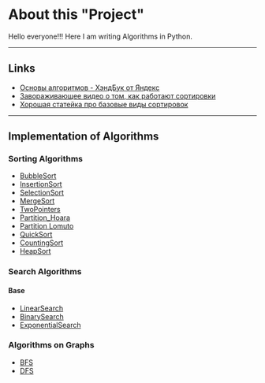 # About this "Project"
Hello everyone!!!
Here I am writing Algorithms in Python.

---
## Links
- [Основы алгоритмов - ХэндБук от Яндекс](https://education.yandex.ru/handbook/algorithms)
- [Завораживающее видео о том, как работают сортировки](https://youtu.be/Gnp8G1_kO3I?si=8WwVpX_7XKEtzSR6)
- [Хорошая статейка про базовые виды сортировок](https://habr.com/ru/articles/204600/)

---

## Implementation of Algorithms
### Sorting Algorithms
- [BubbleSort](https://github.com/TaliyIvanov/Algorithms/blob/main/01.Sort/BubbleSort.py)
- [InsertionSort](https://github.com/TaliyIvanov/Algorithms/blob/main/01.Sort/InsertionSort.py)
- [SelectionSort](https://github.com/TaliyIvanov/Algorithms/blob/main/01.Sort/SelectionSort.py)
- [MergeSort](https://github.com/TaliyIvanov/Algorithms/blob/main/01.Sort/MergeSort.py)
- [TwoPointers](https://github.com/TaliyIvanov/Algorithms/blob/main/01.Sort/TwoPointers.py)
- [Partition_Hoara](https://github.com/TaliyIvanov/Algorithms/blob/main/01.Sort/Partition-Hoara(QuickSelect).py)
- [Partition Lomuto](https://github.com/TaliyIvanov/Algorithms/blob/main/01.Sort/Partition_Lomuto.py)
- [QuickSort](https://github.com/TaliyIvanov/Algorithms/blob/main/01.Sort/QuickSort.py)
- [CountingSort](https://github.com/TaliyIvanov/Algorithms/blob/main/01.Sort/CountingSort.py)
- [HeapSort](https://github.com/TaliyIvanov/Algorithms/blob/main/01.Sort/HeapSort.py)

### Search Algorithms
#### Base
- [LinearSearch]()
- [BinarySearch](https://github.com/TaliyIvanov/Algorithms/blob/main/02.Search/BinarySearch.py)
- [ExponentialSearch](https://github.com/TaliyIvanov/Algorithms/blob/main/02.Search/ExponentialSearch.py)
### Algorithms on Graphs
- [BFS](https://github.com/TaliyIvanov/Algorithms/blob/main/03.AlgorithmsOnGraphs/BFS_BreadthFirstSearch.py)
- [DFS](https://github.com/TaliyIvanov/Algorithms/blob/main/03.AlgorithmsOnGraphs/DFS_DepthFirstSearch.py)
